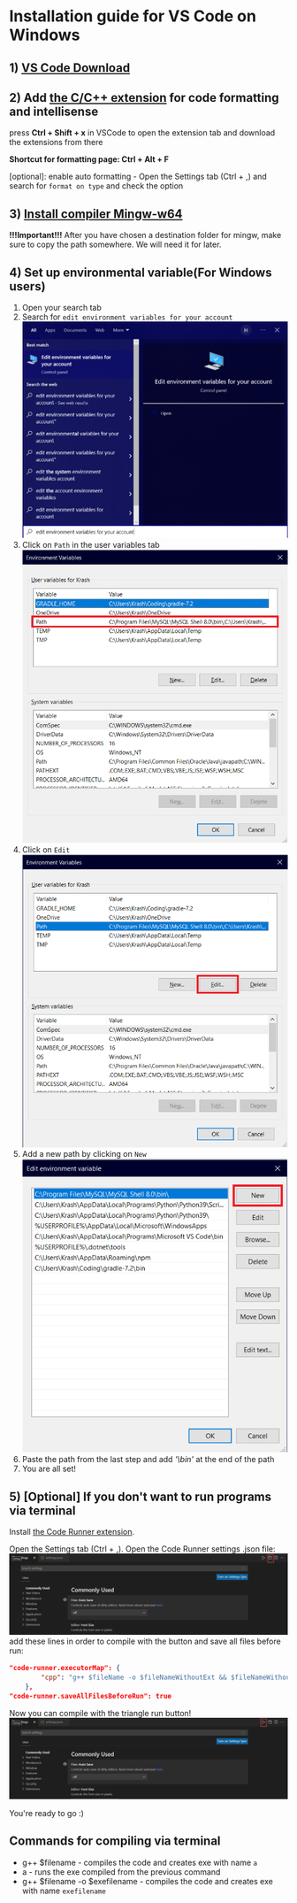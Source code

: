 # Installation guide for VS Code on Windows

## 1) [VS Code Download](https://code.visualstudio.com/download)

## 2) Add [the C/C++ extension](https://marketplace.visualstudio.com/items?itemName=ms-vscode.cpptools) for code formatting and intellisense

press **Ctrl + Shift + x** in VSCode to open the extension tab and download the extensions from there

**Shortcut for formatting page: Ctrl + Alt + F**

[optional]: enable auto formatting  - Open the Settings tab (Ctrl + ,) and search for `format on type` and check the option

## 3) [Install compiler Mingw-w64](https://sourceforge.net/projects/mingw-w64/files/Toolchains%20targetting%20Win32/Personal%20Builds/mingw-builds/installer/mingw-w64-install.exe/download)
**!!!Important!!!**
After you have chosen a destination folder for mingw, make sure to copy the path somewhere.
We will need it for later.

## 4) Set up environmental variable(For Windows users)
1. Open your search tab
2. Search for `edit environment variables for your account`<br/>
![](./assets/3.png)<br/>
3. Click on `Path` in the user variables tab<br/>
![](./assets/4.png)<br/>
4. Click on `Edit`<br/>
![](./assets/5.png)<br/>
5. Add a new path by clicking on `New`<br/>
![](./assets/6.png)<br/>
6. Paste the path from the last step and add *'\bin'* at the end of the path
7. You are all set!

## 5) [Optional] If you don't want to run programs via terminal

Install [the Code Runner extension](https://marketplace.visualstudio.com/items?itemName=formulahendry.code-runner).

Open the Settings tab (Ctrl + ,).
Open the Code Runner settings .json file:
![](./assets/1.png)
add these lines in order to compile with the button and save all files before run:
```json
"code-runner.executorMap": {
        "cpp": "g++ $fileName -o $fileNameWithoutExt && $fileNameWithoutExt"
    },
"code-runner.saveAllFilesBeforeRun": true
```

Now you can compile with the triangle run button!
![](./assets/2.png)

You're ready to go :)

## Commands for compiling via terminal

- g++ $filename - compiles the code and creates exe with name `a`
- a - runs the exe compiled from the previous command
- g++ $filename -o $exefilename - compiles the code and creates exe with name `exefilename`